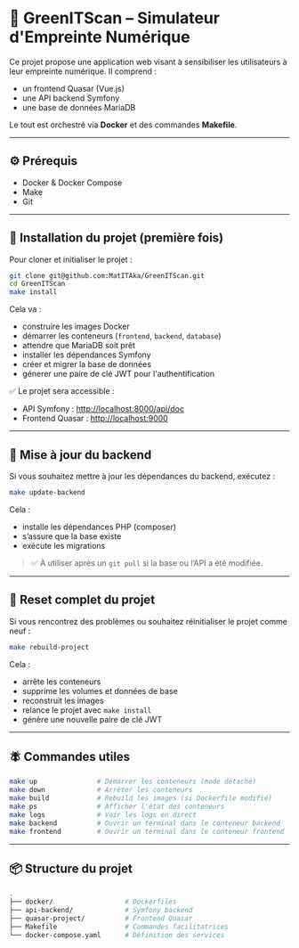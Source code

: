 ﻿# 🌱 GreenITScan – Simulateur d'Empreinte Numérique

Ce projet propose une application web visant à sensibiliser les utilisateurs à leur empreinte numérique. Il comprend :

- un frontend Quasar (Vue.js)
- une API backend Symfony
- une base de données MariaDB

Le tout est orchestré via **Docker** et des commandes **Makefile**.

---

## ⚙️ Prérequis

- Docker & Docker Compose
- Make
- Git

---

## 🚀 Installation du projet (première fois)

Pour cloner et initialiser le projet :

```bash
git clone git@github.com:MatITAka/GreenITScan.git
cd GreenITScan
make install
```

Cela va :

- construire les images Docker
- démarrer les conteneurs (`frontend`, `backend`, `database`)
- attendre que MariaDB soit prêt
- installer les dépendances Symfony
- créer et migrer la base de données
- génerer une paire de clé JWT pour l'authentification

✅ Le projet sera accessible :

- API Symfony : [http://localhost:8000/api/doc](http://localhost:8000/api/doc)
- Frontend Quasar : [http://localhost:9000](http://localhost:9000)

---

## 🔁 Mise à jour du backend

Si vous souhaitez mettre à jour les dépendances du backend, exécutez :

```bash
make update-backend
```

Cela :

- installe les dépendances PHP (composer)
- s’assure que la base existe
- exécute les migrations

> ✅ À utiliser après un `git pull` si la base ou l’API a été modifiée.

---

## 🧹 Reset complet du projet

Si vous rencontrez des problèmes ou souhaitez réinitialiser le projet comme neuf :

```bash
make rebuild-project
```

Cela :

- arrête les conteneurs
- supprime les volumes et données de base
- reconstruit les images
- relance le projet avec `make install`
- génère une nouvelle paire de clé JWT

---

## 🪰 Commandes utiles

```bash
make up               # Démarrer les conteneurs (mode détaché)
make down             # Arrêter les conteneurs
make build            # Rebuild les images (si Dockerfile modifié)
make ps               # Afficher l'état des conteneurs
make logs             # Voir les logs en direct
make backend          # Ouvrir un terminal dans le conteneur backend
make frontend         # Ouvrir un terminal dans le conteneur frontend
```

---

## 📦 Structure du projet

```bash
.
├── docker/                  # Dockerfiles
├── api-backend/             # Symfony backend
├── quasar-project/          # Frontend Quasar
├── Makefile                 # Commandes facilitatrices
└── docker-compose.yaml      # Définition des services
```
